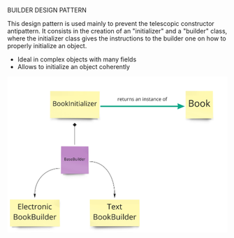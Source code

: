 BUILDER DESIGN PATTERN

This design pattern is used mainly to prevent the telescopic constructor antipattern.
It consists in the creation of an "initializer" and a "builder" class, where the initializer class gives the instructions to the builder one on how to properly initialize an object.


- Ideal in complex objects with many fields
- Allows to initialize an object coherently

![Alt text](./builder-pattern.jpg "Builder pattern")